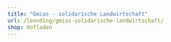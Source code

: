 ```yaml
---
title: "Gmias - solidarische Landwirtschaft"
url: /leonding/gmias-solidarische-landwirtschaft/
shop: Hofladen
---
```

